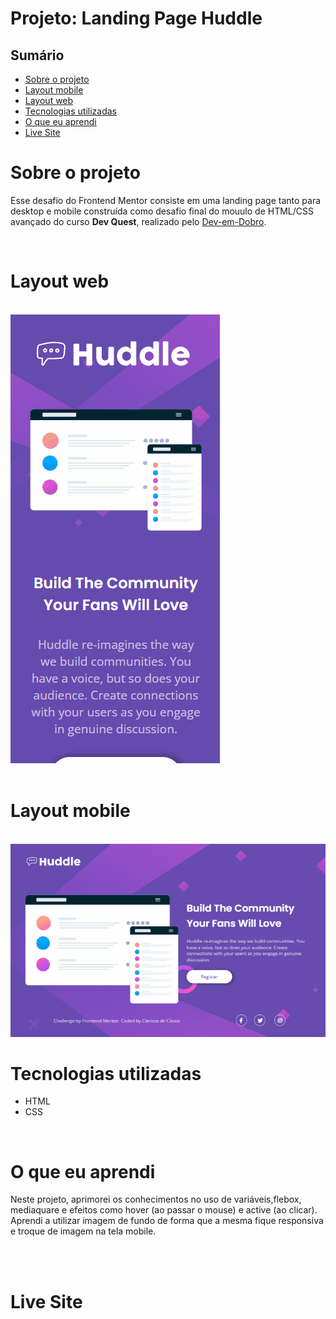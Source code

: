 # Projeto: Landing Page Huddle

## Sumário

  - [Sobre o projeto](#sobreoprojeto)
  - [Layout mobile](#layout-mobile)
  - [Layout web](#layout-web)
  - [Tecnologias utilizadas](#tecnologias-utilizadas)
  - [O que eu aprendi](#o-que-eu-aprendi)
  - [Live Site](#live-site)

# Sobre o projeto

 Esse desafio do Frontend Mentor consiste em uma landing page tanto para desktop e mobile construída como desafio final do mouulo de HTML/CSS avançado  do curso **Dev Quest**, realizado pelo   [Dev-em-Dobro](https://www.youtube.com/c/DevemDobro "Site da DevSuperior").

 <br>

 # Layout web

<br>
<img src="gifs.readme/desktop-mobile.gif" alt= "gif tela mobile">

<br>
<br>

# Layout mobile

<br>
<img src="gifs.readme/desktop-preview.gif" alt= "gif tela desktop">

<br>

# Tecnologias utilizadas

- HTML 
- CSS 
<br>


# O que eu aprendi
Neste projeto, aprimorei os conhecimentos no uso de variáveis,flebox, mediaquare e efeitos como hover (ao passar o mouse) e active (ao clicar). Aprendi a utilizar imagem de fundo de forma que a mesma fique responsiva e troque de imagem na tela mobile.



<br>
<br>

# Live Site


